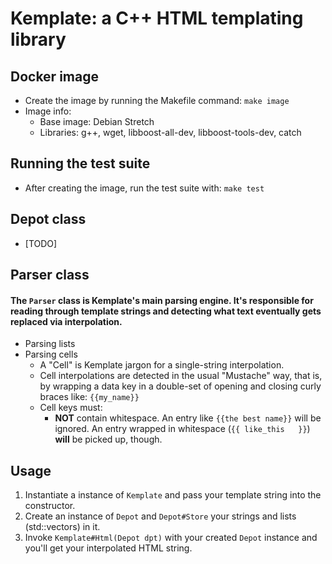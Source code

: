 # Kemplate: a C++ HTML templating library
## Docker image
* Create the image by running the Makefile command: `make image`
* Image info:
  * Base image: Debian Stretch
  * Libraries: g++, wget, libboost-all-dev, libboost-tools-dev, catch

## Running the test suite
  * After creating the image, run the test suite with: `make test`

## Depot class
  * [TODO]

## Parser class
#### The `Parser` class is Kemplate's main parsing engine. It's responsible for reading through template strings and detecting what text eventually gets replaced via interpolation.
  * Parsing lists
  * Parsing cells
    * A "Cell" is Kemplate jargon for a single-string interpolation.
    * Cell interpolations are detected in the usual "Mustache" way, that is, by wrapping a data key in a double-set of opening and closing curly braces like: `{{my_name}}`
    * Cell keys must:
      * __NOT__ contain whitespace. An entry like `{{the best name}}` will be ignored. An entry wrapped in whitespace (`{{ like_this   }}`) **will** be picked up, though.

## Usage
  1. Instantiate a instance of `Kemplate` and pass your template string into the constructor.
  1. Create an instance of `Depot` and `Depot#Store` your strings and lists (std::vectors) in it.
  1. Invoke `Kemplate#Html(Depot dpt)` with your created `Depot` instance and you'll get your interpolated HTML string.
